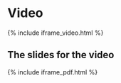 # Video

{% include iframe_video.html %}

## The slides for the video

{% include iframe_pdf.html %}

